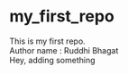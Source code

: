# my_first_repo
This is my first repo.
<br>
Author name : Ruddhi Bhagat 
<br>
Hey, adding something
